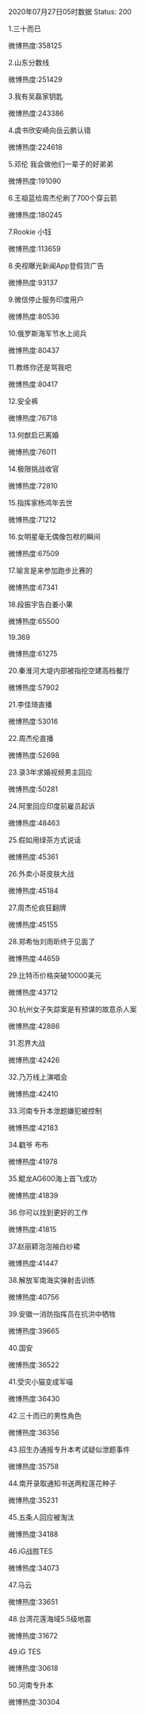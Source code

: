 2020年07月27日05时数据
Status: 200

1.三十而已

微博热度:358125

2.山东分数线

微博热度:251429

3.我有吴磊家钥匙

微博热度:243386

4.虞书欣安崎向岳云鹏认错

微博热度:224618

5.邓伦 我会做他们一辈子的好弟弟

微博热度:191090

6.王祖蓝给周杰伦刷了700个穿云箭

微博热度:180245

7.Rookie 小钰

微博热度:113659

8.央视曝光新闻App登假货广告

微博热度:93137

9.微信停止服务印度用户

微博热度:80536

10.俄罗斯海军节水上阅兵

微博热度:80437

11.教练你还是骂我吧

微博热度:80417

12.安全裤

微博热度:76718

13.何猷启已离婚

微博热度:76011

14.极限挑战收官

微博热度:72810

15.指挥家杨鸿年去世

微博热度:71212

16.女明星毫无偶像包袱的瞬间

微博热度:67509

17.喻言是来参加跑步比赛的

微博热度:67341

18.段振宇告白姜小果

微博热度:65500

19.369

微博热度:61275

20.秦淮河大堤内部被指挖空建高档餐厅

微博热度:57902

21.李佳琦直播

微博热度:53016

22.周杰伦直播

微博热度:52698

23.录3年求婚视频男主回应

微博热度:50281

24.阿里回应印度前雇员起诉

微博热度:48463

25.假如用绿茶方式说话

微博热度:45361

26.外卖小哥皮肤大战

微博热度:45184

27.周杰伦疯狂翻牌

微博热度:45155

28.郑希怡刘雨昕终于见面了

微博热度:44659

29.比特币价格突破10000美元

微博热度:43712

30.杭州女子失踪案是有预谋的故意杀人案

微博热度:42886

31.忍界大战

微博热度:42426

32.乃万线上演唱会

微博热度:42410

33.河南专升本泄题嫌犯被控制

微博热度:42183

34.戳爷 布布

微博热度:41978

35.鲲龙AG600海上首飞成功

微博热度:41839

36.你可以找到更好的工作

微博热度:41815

37.赵丽颖泡泡袖白纱裙

微博热度:41447

38.解放军南海实弹射击训练

微博热度:40756

39.安徽一消防指挥员在抗洪中牺牲

微博热度:39665

40.国安

微博热度:36522

41.受灾小猫变成军喵

微博热度:36430

42.三十而已的男性角色

微博热度:36356

43.招生办通报专升本考试疑似泄题事件

微博热度:35758

44.南开录取通知书送两粒莲花种子

微博热度:35231

45.五条人回应被淘汰

微博热度:34188

46.iG战胜TES

微博热度:34073

47.马云

微博热度:33651

48.台湾花莲海域5.5级地震

微博热度:31672

49.iG TES

微博热度:30618

50.河南专升本

微博热度:30304

